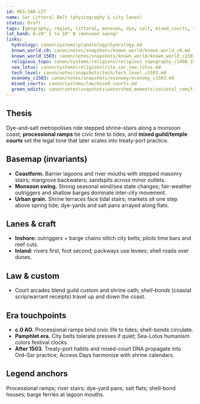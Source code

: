 ```yaml
---
id: REG:SAR-LIT
name: Sar Littoral Belt (physiography & city lanes)
status: Draft
tags: [geography, region, littoral, monsoon, dye, salt, mixed_courts, treaty_ports]
lat_band: 6–20° S to 10° N (monsoon swing)
links:
  hydrology: canon\systems\planetology\hydrology.md
  known_world_c0: canon/notes/snapshots/known_world/known_world_c0.md
  known_world_1503: canon/notes/snapshots/known_world/known_world_c1503.md
  religious_topo: canon/systems/religions/religious_topography_c1400_1560.md
  sea_lotus: canon/systems\religions\rite_sar_sea_lotus.md
  tech_level: canon/notes/snapshots/tech/tech_level_c1503.md
  economy_c1503: canon/notes/snapshots/economy/economy_c1503.md
  mixed_courts: canon/systems/law/mixed_courts.md
  green_edicts: canon\notes\snapshots\watershed_moments\societal_ramifications_green_skies_c1503_1530.md
---
```


## Thesis
Dye-and-salt metropolises ride stepped shrine-stairs along a monsoon coast; **processional ramps** tie civic time to tides, and **mixed guild/temple courts** set the legal tone that later scales into treaty-port practice.

## Basemap (invariants)
- **Coastform.** Barrier lagoons and river mouths with stepped masonry stairs; mangrove backwaters; sandspits across minor outlets.
- **Monsoon swing.** Strong seasonal wind/sea state changes; fair-weather outriggers and shallow barges dominate inter-city movement.
- **Urban grain.** Shrine terraces face tidal stairs; markets sit one step above spring tide; dye-yards and salt pans arrayed along flats.

## Lanes & craft
- **Inshore:** outriggers + barge chains stitch city belts; pilots time bars and reef cuts.
- **Inland:** rivers first, foot second; packways use levees; shell roads over dunes.

## Law & custom
- Court arcades blend guild custom and shrine oath; *shell-bonds* (coastal scrip/warrant receipts) travel up and down the coast.

## Era touchpoints
- **c.0 AO.** Processional ramps bind civic life to tides; shell-bonds circulate.
- **Pamphlet era.** City belts tolerate presses if quiet; Sea-Lotus humanism colors festival clocks.
- **After 1503.** Treaty-port habits and mixed-court DNA propagate into Ord–Sar practice; Access Days harmonize with shrine calendars.

## Legend anchors
Processional ramps; river stairs; dye-yard pans; salt flats; shell-bond houses; barge ferries at lagoon mouths.
